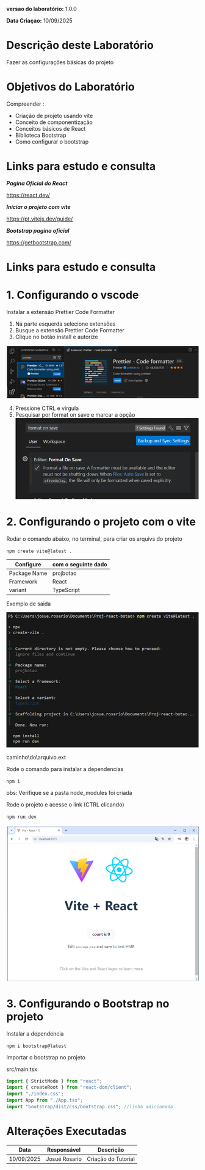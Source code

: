 **versao do laboratório:** 1.0.0

**Data Criaçao:** 10/09/2025

# Descrição deste Laboratório

Fazer as configurações básicas do projeto

# Objetivos do Laboratório

Compreender :

- Criação de projeto usando vite
- Conceito de componentização
- Conceitos básicos de React
- Biblioteca Bootstrap
- Como configurar o bootstrap

# Links para estudo e consulta

**_Pagina Oficial do React_**

https://react.dev/

**_Iniciar o projeto com vite_**

https://pt.vitejs.dev/guide/

**_Bootstrap pagina oficial_**

https://getbootstrap.com/

# Links para estudo e consulta

# 1. Configurando o vscode

Instalar a extensão Prettier Code Formatter

1. Na parte esquerda selecione extensões
2. Busque a extensão Prettier Code Formatter
3. Clique no botão install e autorize

![instalar prettier](./img/01-02-prettier.png)

4. Pressione CTRL e virgula
5. Pesquisar por format on save e marcar a opção
   ![instalar prettier](./img/01-01-format-on-save.png)

# 2. Configurando o projeto com o vite

Rodar o comando abaixo, no terminal, para criar os arquivs do projeto

`npm create vite@latest .`

| Configure    | com o seguinte dado |
| ------------ | ------------------- |
| Package Name | projbotao           |
| Framework    | React               |
| variant      | TypeScript          |

Exemplo de saida

![instalar prettier](./img/01-03-pasta-projeto-vite.png)

caminho\do\arquivo.ext

Rode o comando para instalar a dependencias

`npm i`

obs: Verifique se a pasta node_modules foi criada

Rode o projeto e acesse o link (CTRL clicando)

`npm run dev`

![instalar prettier](./img/01-04-tela-inicial-projeto.png)

# 3. Configurando o Bootstrap no projeto

Instalar a dependencia

`npm i bootstrap@latest`

Importar o bootstrap no projeto

src/main.tsx

```javascript
import { StrictMode } from "react";
import { createRoot } from "react-dom/client";
import "./index.css";
import App from "./App.tsx";
import "bootstrap/dist/css/bootstrap.css"; //linha adicionada
```

# Alterações Executadas

| Data       | Responsável   | Descrição           |
| ---------- | ------------- | ------------------- |
| 10/09/2025 | Josué Rosario | Criação do Tutorial |
